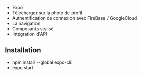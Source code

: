 - Expo
- Télécharger sur la photo de profil
- Authentification de connexion avec FireBase / GoogleCloud
- La navigation
- Composants stylisé 
- Intégration d'API

## Installation

- npm install --global expo-cli
- expo start 

